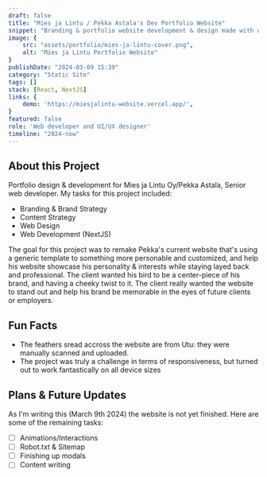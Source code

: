 ```yaml
---
draft: false
title: "Mies ja Lintu / Pekka Astala's Dev Portfolio Website"
snippet: "Branding & portfolio website development & design made with with NexJS"
image: {
    src: "assets/portfolio/mies-ja-lintu-cover.png",
    alt: "Mies ja Lintu Portfolio Website"
}
publishDate: "2024-03-09 15:39"
category: "Static Site"
tags: []
stack: [React, NextJS]
links: {
    demo: 'https://miesjalintu-website.vercel.app/',
}
featured: false
role: 'Web developer and UI/UX designer'
timeline: "2024-now"
---
```


## About this Project

Portfolio design & development for Mies ja Lintu Oy/Pekka Astala, Senior web developer.  My tasks for this project included:

- Branding & Brand Strategy
- Content Strategy
- Web Design
- Web Development (NextJS)

The goal for this project was to remake Pekka's current website that's using a generic template to something more personable and customized, and help his website showcase his personality & interests while staying layed back and professional.  The client wanted his bird to be a center-piece of his brand, and having a cheeky twist to it.  The client really wanted the website to stand out and help his brand be memorable in the eyes of future clients or employers.


## Fun Facts

- The feathers sread accross the website are from Utu: they were manually scanned and uploaded.
- The project was truly a challenge in terms of responsiveness, but turned out to work fantastically on all device sizes

## Plans & Future Updates

As I'm writing this (March 9th 2024) the website is not yet finished.  Here are some of the remaining tasks:

- [ ] Animations/Interactions
- [ ] Robot.txt & Sitemap
- [ ] Finishing up modals
- [ ] Content writing